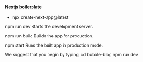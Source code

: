 #### Nextjs boilerplate

* npx create-next-app@latest

npm run dev
    Starts the development server.

  npm run build
    Builds the app for production.

  npm start
    Runs the built app in production mode.

We suggest that you begin by typing:
  cd bubble-blog
  npm run dev
